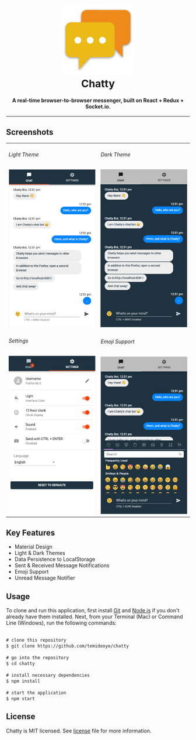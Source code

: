 <h1 align="center">
  <br>
  <a href="https://github.com/temideoye/chatty/">
  <img src="./src/favicons/android-chrome-192x192.png" alt="Chatty" width="192" title="Chatty by Temi Adeoye">
  </a>
  <br>
  Chatty
  <br>
</h1>

<h4 align="center">A real-time browser-to-browser messenger, built on React + Redux + Socket.io.</h4>

---

## Screenshots

<table>
<tr>
<td>
<h6>Light Theme</h6>
<img src="https://raw.githubusercontent.com/temideoye/chatty/master/screenshots/Chatty1.png" alt="Chatty" width="100%">
</td>
<td>
<h6>Dark Theme</h6>
<img src="https://raw.githubusercontent.com/temideoye/chatty/master/screenshots/Chatty2.png" alt="Chatty" width="100%">
</td>
</tr>
<tr>
<td>
<h6>Settings</h6>
<img src="https://raw.githubusercontent.com/temideoye/chatty/master/screenshots/Chatty3.png" alt="Chatty" width="100%">
</td>
<td>
<h6>Emoji Support</h6>
<img src="https://raw.githubusercontent.com/temideoye/chatty/master/screenshots/Chatty4.png" alt="Chatty" width="100%">
</td>
</tr>
</table>

## Key Features

- Material Design
- Light & Dark Themes
- Data Persistence to LocalStorage
- Sent & Received Message Notifications
- Emoji Support
- Unread Message Notifier

## Usage

To clone and run this application, first install [Git](https://git-scm.com/) and [Node.js](https://nodejs.org/en/download/) if you don't already have them installed. Next, from your Terminal (Mac) or Command Line (Windows), run the following commands:

```shell

# clone this repository
$ git clone https://github.com/temideoye/chatty

# go into the repository
$ cd chatty

# install necessary dependencies
$ npm install

# start the application
$ npm start
```

## License

Chatty is MIT licensed. See [license](./license) file for more information.
